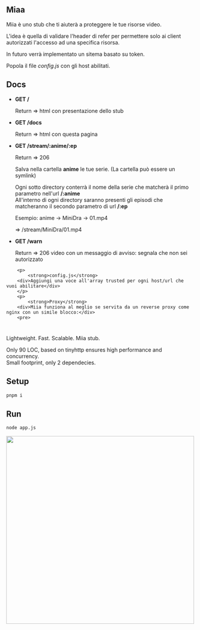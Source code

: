<h2 class="miia">Miaa</h2>
    <p>Miia &egrave; uno stub che ti aiuter&agrave; a proteggere le tue risorse video.</p>
    <p>L'idea &egrave; quella di validare l'header di refer per permettere solo ai client autorizzati l'accesso ad una
        specifica risorsa.</p>
    <p>
        In futuro verr&agrave; implementato un sitema basato su token.
    </p>
    <p>
        Popola il file <em>config.js</em> con gli host abilitati.
    </p>

<h2 class="miia">Docs</h2>
        <ul>
            <li>
                <strong>GET /</strong>
                <p>Return => html con presentazione dello stub</p>
            </li>
            <li>
                <strong>GET /docs</strong>
                <p>Return => html con questa pagina</p>
            </li>
            <li>
                <strong>GET /stream/:anime/:ep</strong>
                <p>Return => 206</p>
                <p>Salva nella cartella <strong>anime</strong> le tue serie. (La cartella pu&ograve; essere un symlink)
                </p>
                <div>Ogni sotto directory conterr&agrave; il nome della serie che matcher&agrave; il primo parametro
                    nell'url
                    <strong>/:anime</strong>
                </div>
                <div>All'interno di ogni directory saranno presenti gli episodi che matcheranno il secondo parametro di
                    url
                    <strong>/:ep</strong>
                </div>
                <p>Esempio: anime -> MiniDra -> 01.mp4</p>
                <p>=> /stream/MiniDra/01.mp4</p>
            </li>
            <li>
                <strong>GET /warn</strong>
                <p>Return => 206 video con un messaggio di avviso: segnala che non sei autorizzato</p>
            </li>
        </ul>

        <p>
            <strong>config.js</strong>
        <div>Aggiungi una voce all'array trusted per ogni host/url che vuoi abilitare</div>
        </p>
        <p>
            <strong>Proxy</strong>
        <div>Miia funziona al meglio se servita da un reverse proxy come nginx con un simile blocco:</div>
        <pre>

# 

Lightweight. Fast. Scalable. Miia stub.  

Only 90 LOC, based on tinyhttp ensures high performance and concurrency.  
Small footprint, only 2 dependecies.

## Setup

```sh
pnpm i
```

## Run

```sh
node app.js
```

<img src="https://i.ibb.co/vDNtpny/miia.png" width="500">
